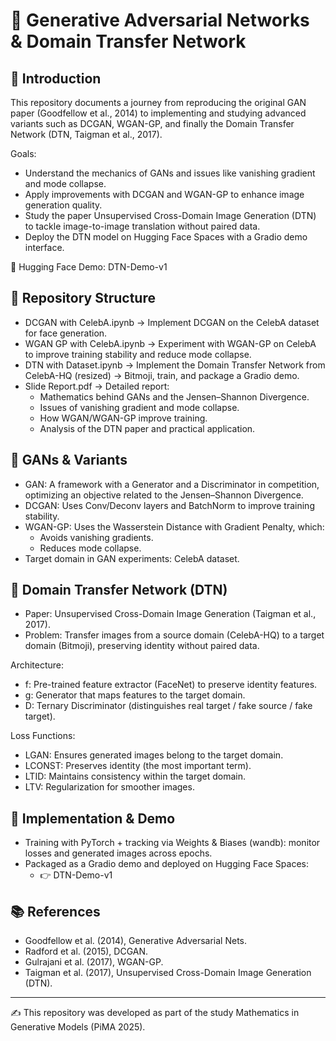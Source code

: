 # 🎨 Generative Adversarial Networks \& Domain Transfer Network

## 📌 Introduction

This repository documents a journey from reproducing the original GAN paper (Goodfellow et al., 2014) to implementing and studying advanced variants such as DCGAN, WGAN-GP, and finally the Domain Transfer Network (DTN, Taigman et al., 2017).

Goals:

- Understand the mechanics of GANs and issues like vanishing gradient and mode collapse.
- Apply improvements with DCGAN and WGAN-GP to enhance image generation quality.
- Study the paper Unsupervised Cross-Domain Image Generation (DTN) to tackle image-to-image translation without paired data.
- Deploy the DTN model on Hugging Face Spaces with a Gradio demo interface.

🔗 Hugging Face Demo: DTN-Demo-v1

## 📂 Repository Structure

- DCGAN with CelebA.ipynb → Implement DCGAN on the CelebA dataset for face generation.
- WGAN GP with CelebA.ipynb → Experiment with WGAN-GP on CelebA to improve training stability and reduce mode collapse.
- DTN with Dataset.ipynb → Implement the Domain Transfer Network from CelebA-HQ (resized) → Bitmoji, train, and package a Gradio demo.
- Slide Report.pdf → Detailed report:
    - Mathematics behind GANs and the Jensen–Shannon Divergence.
    - Issues of vanishing gradient and mode collapse.
    - How WGAN/WGAN-GP improve training.
    - Analysis of the DTN paper and practical application.


## 📖 GANs \& Variants

- GAN: A framework with a Generator and a Discriminator in competition, optimizing an objective related to the Jensen–Shannon Divergence.
- DCGAN: Uses Conv/Deconv layers and BatchNorm to improve training stability.
- WGAN-GP: Uses the Wasserstein Distance with Gradient Penalty, which:
    - Avoids vanishing gradients.
    - Reduces mode collapse.
- Target domain in GAN experiments: CelebA dataset.


## 📖 Domain Transfer Network (DTN)

- Paper: Unsupervised Cross-Domain Image Generation (Taigman et al., 2017).
- Problem: Transfer images from a source domain (CelebA-HQ) to a target domain (Bitmoji), preserving identity without paired data.

Architecture:

- f: Pre-trained feature extractor (FaceNet) to preserve identity features.
- g: Generator that maps features to the target domain.
- D: Ternary Discriminator (distinguishes real target / fake source / fake target).

Loss Functions:

- LGAN: Ensures generated images belong to the target domain.
- LCONST: Preserves identity (the most important term).
- LTID: Maintains consistency within the target domain.
- LTV: Regularization for smoother images.


## 🚀 Implementation \& Demo

- Training with PyTorch + tracking via Weights \& Biases (wandb): monitor losses and generated images across epochs.
- Packaged as a Gradio demo and deployed on Hugging Face Spaces:
    - 👉 DTN-Demo-v1


## 📚 References

- Goodfellow et al. (2014), Generative Adversarial Nets.
- Radford et al. (2015), DCGAN.
- Gulrajani et al. (2017), WGAN-GP.
- Taigman et al. (2017), Unsupervised Cross-Domain Image Generation (DTN).

***

✍️ This repository was developed as part of the study Mathematics in Generative Models (PiMA 2025).